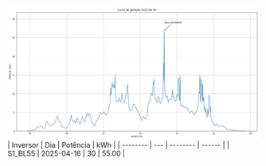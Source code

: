 ![My Image](16_04_2025-S1_BL55.png)
| Inversor | Dia | Potência | kWh    |
| -------- | --- | -------- | ------ |
| S1_BL55       | 2025-04-16  | 30       | 55.00 |